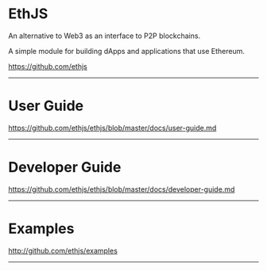 # EthJS

An alternative to Web3 as an interface to P2P blockchains.

A simple module for building dApps and applications that use Ethereum.

https://github.com/ethjs

---
# User Guide

https://github.com/ethjs/ethjs/blob/master/docs/user-guide.md

---
# Developer Guide

https://github.com/ethjs/ethjs/blob/master/docs/developer-guide.md

---
# Examples

http://github.com/ethjs/examples

---
